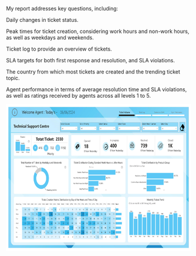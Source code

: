 My report addresses key questions, including:

Daily changes in ticket status.

Peak times for ticket creation, considering work hours and non-work hours, as well as weekdays and weekends.

Ticket log to provide an overview of tickets.

SLA targets for both first response and resolution, and SLA violations.

The country from which most tickets are created and the trending ticket topic.

Agent performance in terms of average resolution time and SLA violations, as well as ratings received by agents across all levels 1 to 5.

<p align="center">
  <img src="https://github.com/lucnguyen104/PowerBI-portfolio/blob/main/Ticket_Analysis/ticket-analysis-images-0.jpg" height="400">
</p>
